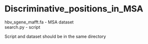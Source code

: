 # Discriminative_positions_in_MSA
hbv_sgene_mafft.fa - MSA dataset <br />
search.py - script<br />

Script and dataset should be in the same directory
